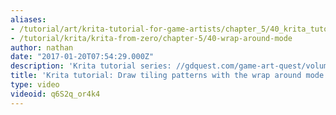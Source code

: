 ```yaml
---
aliases:
- /tutorial/art/krita-tutorial-for-game-artists/chapter_5/40_krita_tutorial_draw_tiling_patterns_with_the_wrap_around_mode
- /tutorial/krita/krita-from-zero/chapter-5/40-wrap-around-mode
author: nathan
date: "2017-01-20T07:54:29.000Z"
description: 'Krita tutorial series: //gdquest.com/game-art-quest/volume-1/course-public/'
title: 'Krita tutorial: Draw tiling patterns with the wrap around mode'
type: video
videoid: q6S2q_or4k4
---
```


